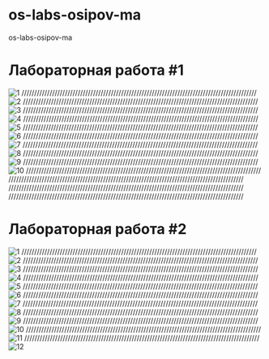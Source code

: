 # os-labs-osipov-ma
os-labs-osipov-ma
# Лабораторная работа #1
![1](/lab1_1.png)
////////////////////////////////////////////////////////////////////////////////////////////
![2](/lab1_2.png)
////////////////////////////////////////////////////////////////////////////////////////////
![3](/lab1_3.png)
////////////////////////////////////////////////////////////////////////////////////////////
![4](/lab1_4.png)
////////////////////////////////////////////////////////////////////////////////////////////
![5](/lab1_5.png)
////////////////////////////////////////////////////////////////////////////////////////////
![6](/lab1_6.png)
////////////////////////////////////////////////////////////////////////////////////////////
![7](/lab1_7.png)
////////////////////////////////////////////////////////////////////////////////////////////
![8](/lab1_8.png)
////////////////////////////////////////////////////////////////////////////////////////////
![9](/lab1_9.png)
////////////////////////////////////////////////////////////////////////////////////////////
![10](/lab1_10.png)
////////////////////////////////////////////////////////////////////////////////////////////
////////////////////////////////////////////////////////////////////////////////////////////
////////////////////////////////////////////////////////////////////////////////////////////
////////////////////////////////////////////////////////////////////////////////////////////
# Лабораторная работа #2
![1](/lab2_1.png)
////////////////////////////////////////////////////////////////////////////////////////////
![2](/lab2_2.png)
////////////////////////////////////////////////////////////////////////////////////////////
![3](/lab2_3.png)
////////////////////////////////////////////////////////////////////////////////////////////
![4](/lab2_4.png)
////////////////////////////////////////////////////////////////////////////////////////////
![5](/lab2_5.png)
////////////////////////////////////////////////////////////////////////////////////////////
![6](/lab2_6.png)
////////////////////////////////////////////////////////////////////////////////////////////
![7](/lab2_7.png)
////////////////////////////////////////////////////////////////////////////////////////////
![8](/lab2_8.png)
////////////////////////////////////////////////////////////////////////////////////////////
![9](/lab2_9.png)
////////////////////////////////////////////////////////////////////////////////////////////
![10](/lab2_10.png)
////////////////////////////////////////////////////////////////////////////////////////////
![11](/lab2_11.png)
////////////////////////////////////////////////////////////////////////////////////////////
![12](/lab2_12.png)
